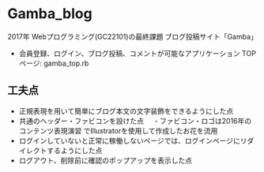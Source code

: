 # Gamba_blog
2017年 Webプログラミング(GC22101)の最終課題
ブログ投稿サイト「Gamba」

 - 会員登録、ログイン、ブログ投稿、コメントが可能なアプリケーション
TOPページ: gamba_top.rb
## 工夫点
 - 正規表現を用いて簡単にブログ本文の文字装飾をできるようにした点
 - 共通のヘッダー・ファビコンを設けた点
　   - ファビコン・ロゴは2016年の コンテンツ表現演習 でIllustratorを使用して作成したお花を流用
 - ログインしていないと正常に稼働しないページでは、ログインページにリダイレクトするようにした点
 - ログアウト、削除前に確認のポップアップを表示した点
